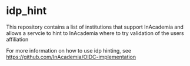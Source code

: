 # idp_hint
This repository contains a list of institutions that support InAcademia and allows a servcie to hint to InAcademia where to try validation of the users affiliation

For more information on how to use idp hinting, see https://github.com/InAcademia/OIDC-implementation
